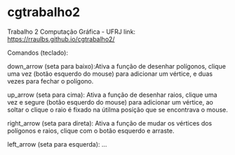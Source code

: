 # cgtrabalho2

Trabalho 2
Computação Gráfica - UFRJ
link: https://rraulbs.github.io/cgtrabalho2/

Comandos (teclado):

down_arrow (seta para baixo):Ativa a função de desenhar polígonos, clique uma vez (botão esquerdo do mouse) para adicionar um vértice, e duas vezes para fechar o polígono.

up_arrow (seta para cima): Ativa a função de desenhar raios, clique uma vez e segure (botão esquerdo do mouse) para adicionar um vértice, ao soltar o clique o raio é fixado na útilma posíção que se encontrava o mouse.

right_arrow (seta para direta): Ativa a função de mudar os vértices dos polígonos e raios, clique com o botão esquerdo e arraste.

left_arrow (seta para esquerda): ...
